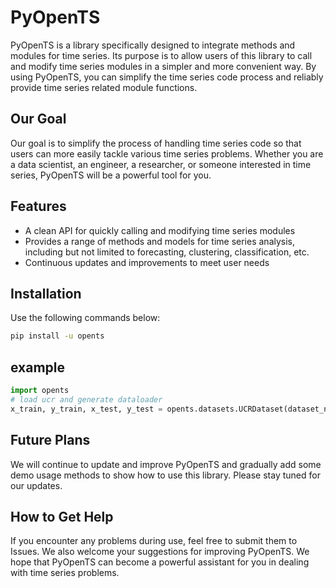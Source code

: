 # PyOpenTS

PyOpenTS is a library specifically designed to integrate methods and modules for time series. Its purpose is to allow users of this library to call and modify time series modules in a simpler and more convenient way. By using PyOpenTS, you can simplify the time series code process and reliably provide time series related module functions.  

## Our Goal

Our goal is to simplify the process of handling time series code so that users can more easily tackle various time series problems. Whether you are a data scientist, an engineer, a researcher, or someone interested in time series, PyOpenTS will be a powerful tool for you.  

## Features

* A clean API for quickly calling and modifying time series modules
* Provides a range of methods and models for time series analysis, including but not limited to forecasting, clustering, classification, etc. 
* Continuous updates and improvements to meet user needs

## Installation

Use the following commands below:

```cmd
pip install -u opents
```

## example

```python
import opents
# load ucr and generate dataloader
x_train, y_train, x_test, y_test = opents.datasets.UCRDataset(dataset_name="Chinatown",dataset_root_path='UCR')
```

## Future Plans

We will continue to update and improve PyOpenTS and gradually add some demo usage methods to show how to use this library. Please stay tuned for our updates.

## How to Get Help

If you encounter any problems during use, feel free to submit them to Issues. We also welcome your suggestions for improving PyOpenTS. We hope that PyOpenTS can become a powerful assistant for you in dealing with time series problems.